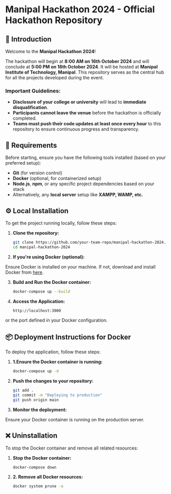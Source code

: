 # Manipal Hackathon 2024 - Official Hackathon Repository

## 📜 Introduction

Welcome to the **Manipal Hackathon 2024**!

The hackathon will begin at **8:00 AM on 16th October 2024** and will conclude at **5:00 PM on 18th October 2024**. It will be hosted at **Manipal Institute of Technology, Manipal**. This repository serves as the central hub for all the projects developed during the event.

### Important Guidelines:

- **Disclosure of your college or university** will lead to **immediate disqualification**.
- **Participants cannot leave the venue** before the hackathon is officially completed.
- **Teams must push their code updates at least once every hour** to this repository to ensure continuous progress and transparency.

## 🚀 Requirements

Before starting, ensure you have the following tools installed (based on your preferred setup):

- **Git** (for version control)
- **Docker** (optional, for containerized setup)
- **Node.js**, **npm**, or any specific project dependencies based on your stack
- Alternatively, any **local server** setup like **XAMPP, WAMP, etc.**

## ⚙️ Local Installation

To get the project running locally, follow these steps:

1. **Clone the repository:**

   ```bash
   git clone https://github.com/your-team-repo/manipal-hackathon-2024.git
   cd manipal-hackathon-2024

2. **If you're using Docker (optional):**

Ensure Docker is installed on your machine. If not, download and install Docker from [here](https://docs.docker.com/get-docker/).

3. **Build and Run the Docker container:**

   ```bash
   docker-compose up --build

4. **Access the Application:**

   ```bash
   http://localhost:3000

or the port defined in your Docker configuration.

## 📦 Deployment Instructions for Docker

To deploy the application, follow these steps:

1. **1.Ensure the Docker container is running:**

   ```bash
   docker-compose up -d

2. **Push the changes to your repository:**

   ```bash
   git add .
   git commit -m "Deploying to production"
   git push origin main

3. **Monitor the deployment:**

Ensure your Docker container is running on the production server.

## ❌ Uninstallation

To stop the Docker container and remove all related resources:

1. **Stop the Docker container:**

   ```bash
   docker-compose down

1. **2. Remove all Docker resources:**

   ```bash
   docker system prune -a

